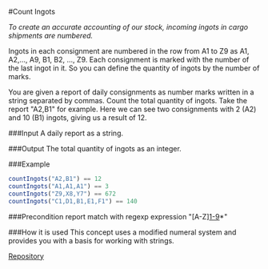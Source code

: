 #Count Ingots

*To create an accurate accounting of our stock, incoming ingots in cargo shipments are numbered.*

Ingots in each consignment are numbered in the row from A1 to Z9 as A1, A2,..., A9, B1, B2, ..., Z9. Each consignment is marked with the number of the last ingot in it. So you can define the quantity of ingots by the number of marks.

You are given a report of daily consignments as number marks written in a string separated by commas. Count the total quantity of ingots. Take the report "A2,B1" for example. Here we can see two consignments with 2 (A2) and 10 (B1) ingots, giving us a result of 12.

###Input
A daily report as a string.

###Output
The total quantity of ingots as an integer.

###Example
```javascript
countIngots("A2,B1") == 12
countIngots("A1,A1,A1") == 3
countIngots("Z9,X8,Y7") == 672
countIngots("C1,D1,B1,E1,F1") == 140
```

###Precondition
	report match with regexp expression "[A-Z][1-9](,[A-Z][1-9])*"

###How it is used
This concept uses a modified numeral system and provides you with a basis for working with strings.

[Repository](https://github.com/Checkio-Game-Missions/checkio-empire-count-ingots.git)
